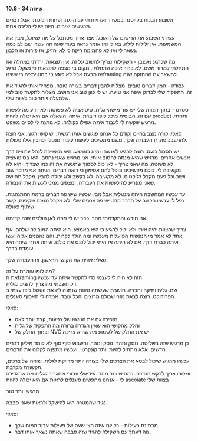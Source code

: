 **שיחה 34 \- 10.8**

השבוע הבנות בקייטנה במשרד ואז ויתרתי על היוגה, ופחות הליכות. אבל דברים מרגישים יציבים. היום יש לי הליכה אחת. 

עשיתי השבוע את הרישום של האוכל. מצד אחד מסתכל על מה שאוכל, מבין את המשמעות. אין זלילות לילה. בא לי ואז אומר נראה בעוד שעה וזה עוצר. שם לב כמה נשאר לי ואז לא פחמימה ריקה כי לא יחזיק, אז פירות או חלבון.

מה שכרגע מעצבן \- השקילות וצריך לחשוב על זה. אין תוצאות. ירדתי במחלה ואז התחלתי למדוד משם. לא ברור איפה התחלתי. מקום בי מצפה לתוצאות כי נשקל. כרגע מבעס אבל לא פוגע בי במוטיבציה כי עשינו reframing להשאר עם ההחזקה שנה. 

עבודה \- המון דברים טובים. מצליח להבין דברים בצורה טובה. מפחיד אותי להגיד את זה. התפקיד שלי לבדוק איפה אני טועה. יש לי כוון טוב אני חושב. מצליח לתקשר טוב למי שלמעלה ויותר טוב לצוות שלי. 

סטרס \- בתוך הצוות שלי יש עוד מישהי גלית. סיטואציה לא פשוטה ולא יודע מה לעשות עם זה. הבוסית מיכל לופו דיברתי איתה. השאלה אם היא יכולה להיות product ותחתי. מרגיש שקשה לי לעבוד איתה אפילו כקולגה. לא נותנת לי לסיים משפט. 

סאלי: קורה מצב בחיים וקודם כל אנחנו פוגשים אותו רגשית. יש קושי רגשי. אני רוצה להתעכב פה. זו העבודה שלך. משם ממשיכים לעשות עיבוד מנטלי ולהבין אילו פעולות. 

יש תסכול כועס. רוצה להגיע לאנשהו והיא באמצע. היא ממשיכה לנהל ערוצים דרך אנשים אחרים. מרגיש שהיא מנסה לחסום אותי. אני מרגיש שאני נחסם. היא בסיטואציה לא פשוטה. מה שאני צריך \- לא יכול לסמוך שתעשה את זה כמו שצריך. והיא לא מקשיבה לי. כולם מקשיבים ונופל להם אסימון כי רואה דברים. ואיתה אני מדבר שוב ושוב וכל פעם מקבל רג'קטים. לא מקשיבה. לא בקשב ולא יכולה להבין. מקבל תחושה שאני מפריע לה לעשות את העבודה. ומצפים ממני לעשות את העבודה. 

עד עכשיו המחשבה היתה מנטלית אבל מבין עכשיו שיש פה דברים ברמת ההתנהגות. נפל לי עכשיו הקשב על הדבר הזה. יש פה צרכים שלי. לא מקבל ממנה שקיפות, קשב שיתוף פעולה. 

אני חודש והתקדמתי מהר, כבר יש לי מפה לאן הולכים שנה קדימה.

צריך שהצוות יהיה איתי ולא יכול להגיע כי היא באמצע. היא היתה המובילה שלהם. אף אחד לא אמר מי הנפשות הפועלות מעכשיו ומה הולך לקרות. והם נאמנים אליה ועשו איתה כברת דרך. אם לא היתה אז היתי יכול לכנס את כולם. שיחה אחרי שיחה היא עומדת בדרך.

סאלי: זיהית את הקושי הראשון. וזו העבודה שלך. 

מה לופו אומרת על זה?   
את הframing הזה לא היה לי לעצמי כדי לתקשר איתה עד עכשיו  
רק חשבתי מה צריך להציע לגלית.   
לופו עצמי ב issue שם. גלית ותיקה וחברה. חושבת שעשתה טעות שנתנה לה את הפרודוקט. רוצה לצאת מזה שכולם מרוצים והכל עובד. אמרה לי תאסוף סיגנלים. 

סאלי:

* מזכירה גם את הנושא של צניעות, קצת יותר לאט.   
* וחלק מהקושי הוא שאין הגדרה ברורה מה התפקיד של גלית  
* ובתוך החלק של NVC יש את החלק של לשמוע מה שהיא צריכה

כן מרגיש שזה בשליטה. נוסק ונזהר. נוסק ונזהר. והשבוע סוף סוף לא לומד מיליון דברים חדשים. אלא מתחיל להיות יותר קונקרטי. ועכשיו מתפנה לקלוט את הדברים.  

עכשיו מרגיש שיכול לבטא את הצרכים שלי בצורה יותר מדויקת לגלית. שיחה של צרכים, תקשורת מקרבת.   
ומלופו צריך לבקש הגדרה. כמה שיותר מהר. אידיאלי עבורי שתגדיר לגלית מה שהגדירה לי \- אנחנו מחפשים סיגנלים לראות אם היא יכולה להיות ascoiate בצוות שלי

מרגיש יותר טוב

נגיד שהמטרה היא להישקל ולראות שאני סבבה.

סאלי:

* מבחינת פעילות \- כל יום איזה חצי שעה של פעילות עבור המוח שלך  
* מה דעתך עם השקילה להגיד שזה סבבה שאתה נשאר אותו דבר. 

